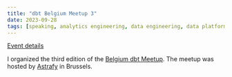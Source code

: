 ```yaml
---
title: "dbt Belgium Meetup 3"
date: 2023-09-28
tags: [speaking, analytics engineering, data engineering, data platform, dbt]
---
```


[Event details](https://www.meetup.com/analytics-engineering-belgium/events/292206667/)

I organized the third edition of the [Belgium dbt Meetup](https://www.meetup.com/analytics-engineering-belgium/). The meetup was hosted by [Astrafy](https://www.astrafy.io/) in Brussels.
